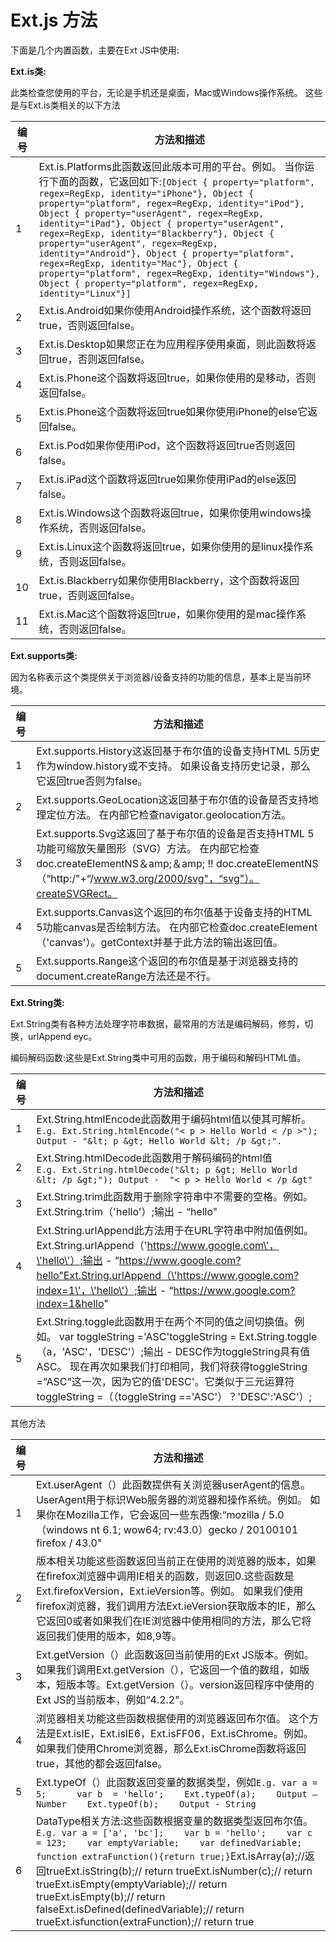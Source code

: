 # Ext.js 方法



下面是几个内置函数，主要在Ext JS中使用:

**Ext.is类:**

此类检查您使用的平台，无论是手机还是桌面，Mac或Windows操作系统。
这些是与Ext.is类相关的以下方法

| 编号 | 方法和描述                                                   |
| ---- | ------------------------------------------------------------ |
| 1    | Ext.is.Platforms此函数返回此版本可用的平台。例如。 当你运行下面的函数，它返回如下:`[Object { property="platform", regex=RegExp, identity="iPhone"}, Object { property="platform", regex=RegExp, identity="iPod"}, Object { property="userAgent", regex=RegExp, identity="iPad"}, Object { property="userAgent", regex=RegExp, identity="Blackberry"}, Object { property="userAgent", regex=RegExp, identity="Android"}, Object { property="platform", regex=RegExp, identity="Mac"}, Object { property="platform", regex=RegExp, identity="Windows"}, Object { property="platform", regex=RegExp, identity="Linux"}]` |
| 2    | Ext.is.Android如果你使用Android操作系统，这个函数将返回true，否则返回false。 |
| 3    | Ext.is.Desktop如果您正在为应用程序使用桌面，则此函数将返回true，否则返回false。 |
| 4    | Ext.is.Phone这个函数将返回true，如果你使用的是移动，否则返回false。 |
| 5    | Ext.is.Phone这个函数将返回true如果你使用iPhone的else它返回false。 |
| 6    | Ext.is.Pod如果你使用iPod，这个函数将返回true否则返回false。  |
| 7    | Ext.is.iPad这个函数将返回true如果你使用iPad的else返回false。 |
| 8    | Ext.is.Windows这个函数将返回true，如果你使用windows操作系统，否则返回false。 |
| 9    | Ext.is.Linux这个函数将返回true，如果你使用的是linux操作系统，否则返回false。 |
| 10   | Ext.is.Blackberry如果你使用Blackberry，这个函数将返回true，否则返回false。 |
| 11   | Ext.is.Mac这个函数将返回true，如果你使用的是mac操作系统，否则返回false。 |

**Ext.supports类:**

因为名称表示这个类提供关于浏览器/设备支持的功能的信息，基本上是当前环境。

| 编号 | 方法和描述                                                   |
| ---- | ------------------------------------------------------------ |
| 1    | Ext.supports.History这返回基于布尔值的设备支持HTML 5历史作为window.history或不支持。 如果设备支持历史记录，那么它返回true否则为false。 |
| 2    | Ext.supports.GeoLocation这返回基于布尔值的设备是否支持地理定位方法。 在内部它检查navigator.geolocation方法。 |
| 3    | Ext.supports.Svg这返回了基于布尔值的设备是否支持HTML 5功能可缩放矢量图形（SVG）方法。 在内部它检查doc.createElementNS＆amp;＆amp; !! doc.createElementNS（“http:/"+“/www.w3.org/2000/svg"，“svg"）。createSVGRect。 |
| 4    | Ext.supports.Canvas这个返回的布尔值基于设备支持的HTML 5功能canvas是否绘制方法。 在内部它检查doc.createElement（\'canvas\'）。getContext并基于此方法的输出返回值。 |
| 5    | Ext.supports.Range这个返回的布尔值是基于浏览器支持的document.createRange方法还是不行。 |

**Ext.String类:**

Ext.String类有各种方法处理字符串数据，最常用的方法是编码解码，修剪，切换，urlAppend eyc。

编码解码函数:这些是Ext.String类中可用的函数，用于编码和解码HTML值。

| 编号 | 方法和描述                                                   |
| ---- | ------------------------------------------------------------ |
| 1    | Ext.String.htmlEncode此函数用于编码html值以使其可解析。`  E.g. Ext.String.htmlEncode("< p > Hello World < /p >");  Output - "&lt; p &gt; Hello World &lt; /p &gt;". ` |
| 2    | Ext.String.htmlDecode此函数用于解码编码的html值`                  E.g. Ext.String.htmlDecode("&lt; p &gt; Hello World &lt; /p &gt;"); Output -  "< p > Hello World < /p &gt" ` |
| 3    | Ext.String.trim此函数用于删除字符串中不需要的空格。例如。 Ext.String.trim（\'hello\'）;输出 - “hello" |
| 4    | Ext.String.urlAppend此方法用于在URL字符串中附加值例如。 Ext.String.urlAppend（\'https://www.google.com\'，\'hello\'）;输出 - “https://www.google.com?hello"Ext.String.urlAppend（\'https://www.google.com?index=1\'，\'hello\'）;输出 - “https://www.google.com?index=1&hello" |
| 5    | Ext.String.toggle此函数用于在两个不同的值之间切换值。例如。 var toggleString =\'ASC\'toggleString = Ext.String.toggle（a，\'ASC\'，\'DESC\'）;输出 - DESC作为toggleString具有值ASC。 现在再次如果我们打印相同，我们将获得toggleString =“ASC"这一次，因为它的值\'DESC\'。它类似于三元运算符toggleString =（（toggleString ==\'ASC\'）？\'DESC\':\'ASC\'）; |

其他方法

| 编号 | 方法和描述                                                   |
| ---- | ------------------------------------------------------------ |
| 1    | Ext.userAgent（）此函数提供有关浏览器userAgent的信息。 UserAgent用于标识Web服务器的浏览器和操作系统。例如。 如果你在Mozilla工作，它会返回一些东西像:“mozilla / 5.0（windows nt 6.1; wow64; rv:43.0）gecko / 20100101 firefox / 43.0" |
| 2    | 版本相关功能这些函数返回当前正在使用的浏览器的版本，如果在firefox浏览器中调用IE相关的函数，则返回0.这些函数是Ext.firefoxVersion，Ext.ieVersion等。例如。 如果我们使用firefox浏览器，我们调用方法Ext.ieVersion获取版本的IE，那么它返回0或者如果我们在IE浏览器中使用相同的方法，那么它将返回我们使用的版本，如8,9等。 |
| 3    | Ext.getVersion（）此函数返回当前使用的Ext JS版本。例如。 如果我们调用Ext.getVersion（），它返回一个值的数组，如版本，短版本等。Ext.getVersion（）。version返回程序中使用的Ext JS的当前版本，例如“4.2.2"。 |
| 4    | 浏览器相关功能这些函数根据使用的浏览器返回布尔值。 这个方法是Ext.isIE，Ext.isIE6，Ext.isFF06，Ext.isChrome。例如。 如果我们使用Chrome浏览器，那么Ext.isChrome函数将返回true，其他的都会返回false。 |
| 5    | Ext.typeOf（）此函数返回变量的数据类型，例如`E.g. var a = 5;      var b  = 'hello';    Ext.typeOf(a);    Output – Number    Ext.typeOf(b);    Output - String ` |
| 6    | DataType相关方法:这些函数根据变量的数据类型返回布尔值。`E.g. var a = ['a', 'bc'];    var b = 'hello';    var c = 123;    var emptyVariable;    var definedVariable;    function extraFunction(){return true;}`Ext.isArray(a);//返回trueExt.isString(b);// return trueExt.isNumber(c);// return trueExt.isEmpty(emptyVariable);// return trueExt.isEmpty(b);// return falseExt.isDefined(definedVariable);// return trueExt.isfunction(extraFunction);// return true |